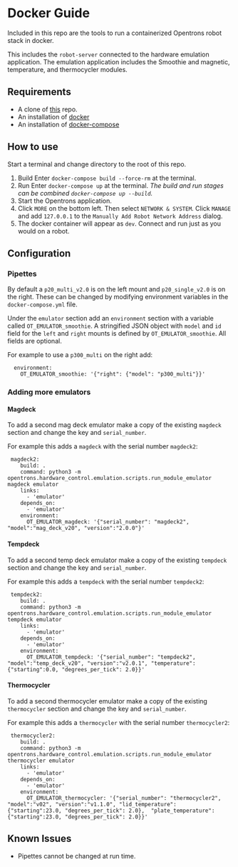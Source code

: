 Docker Guide  
=======================  
Included in this repo are the tools to run a containerized Opentrons robot stack in docker.

This includes the `robot-server` connected to the hardware emulation application. The emulation application includes the Smoothie and magnetic, temperature, and thermocycler modules.

## Requirements

- A clone of [this](https://github.com/Opentrons/opentrons) repo.
- An installation of [docker](https://docs.docker.com/get-docker/)
- An installation of [docker-compose](https://docs.docker.com/compose/install/)

## How to use

Start a terminal and change directory to the root of this repo.

1. Build
   Enter `docker-compose build --force-rm` at the terminal.
2. Run
   Enter `docker-compose up` at the terminal. _The build and run stages can be combined `docker-compose up --build`._
3. Start the Opentrons application.
4. Click `MORE` on the bottom left. Then select `NETWORK & SYSTEM`. Click `MANAGE` and add `127.0.0.1` to the `Manually Add Robot Network Address` dialog.
5. The docker container will appear as `dev`. Connect and run just as you would on a robot.

## Configuration

### Pipettes

By default a `p20_multi_v2.0` is on the left mount and `p20_single_v2.0` is on the right. These can be changed by modifying environment variables in the `docker-compose.yml` file.

Under the `emulator` section add an `environment` section with a variable called `OT_EMULATOR_smoothie`. A stringified JSON object with `model` and `id` field for the `left` and `right` mounts is defined by `OT_EMULATOR_smoothie`. All fields are optional.

For example to use a `p300_multi` on the right add:

```
  environment:
    OT_EMULATOR_smoothie: '{"right": {"model": "p300_multi"}}'
```

### Adding more emulators

#### Magdeck

To add a second mag deck emulator make a copy of the existing `magdeck` section and change the key and `serial_number`.

For example this adds a `magdeck` with the serial number `magdeck2`:

```
 magdeck2:
    build: .
    command: python3 -m opentrons.hardware_control.emulation.scripts.run_module_emulator magdeck emulator
    links:
      - 'emulator'
    depends_on:
      - 'emulator'
    environment:
      OT_EMULATOR_magdeck: '{"serial_number": "magdeck2", "model":"mag_deck_v20", "version":"2.0.0"}'
```

#### Tempdeck

To add a second temp deck emulator make a copy of the existing `tempdeck` section and change the key and `serial_number`.

For example this adds a `tempdeck` with the serial number `tempdeck2`:

```
 tempdeck2:
    build: .
    command: python3 -m opentrons.hardware_control.emulation.scripts.run_module_emulator tempdeck emulator
    links:
      - 'emulator'
    depends_on:
      - 'emulator'
    environment:
      OT_EMULATOR_tempdeck: '{"serial_number": "tempdeck2", "model":"temp_deck_v20", "version":"v2.0.1", "temperature": {"starting":0.0, "degrees_per_tick": 2.0}}'
```

#### Thermocycler

To add a second thermocycler emulator make a copy of the existing `thermocycler` section and change the key and `serial_number`.

For example this adds a `thermocycler` with the serial number `thermocycler2`:

```
 thermocycler2:
    build: .
    command: python3 -m opentrons.hardware_control.emulation.scripts.run_module_emulator thermocycler emulator
    links:
      - 'emulator'
    depends_on:
      - 'emulator'
    environment:
      OT_EMULATOR_thermocycler: '{"serial_number": "thermocycler2", "model":"v02", "version":"v1.1.0", "lid_temperature": {"starting":23.0, "degrees_per_tick": 2.0},  "plate_temperature": {"starting":23.0, "degrees_per_tick": 2.0}}'
```

## Known Issues

- Pipettes cannot be changed at run time.
